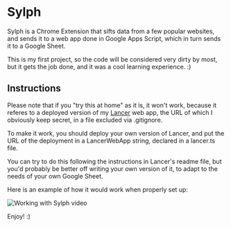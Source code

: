 # Sylph

Sylph is a Chrome Extension that sifts data from a few popular websites, and sends it to a web app done in Google Apps Script, which in turn sends it to a Google Sheet.

This is my first project, so the code will be considered very dirty by most, but it gets the job done, and it was a cool learning experience. :)


## Instructions


Please note that if you "try this at home" as it is, it won't work, because it referes to a deployed version of my [Lancer](https://github.com/sci-barite/lancer) web app, the URL of which I obviously keep secret, in a file excluded via .gitignore.

To make it work, you should deploy your own version of Lancer, and put the URL of the deployment in a LancerWebApp string, declared in a lancer.ts file.

You can try to do this following the instructions in Lancer's readme file, but you'd probably be better off writing your own version of it, to adapt to the needs of your own Google Sheet.

Here is an example of how it would work when properly set up:

![Working with Sylph video](https://cdn-images-1.medium.com/max/800/0*zSQ_aYJ2K_1St3sV.gif)

Enjoy! :)